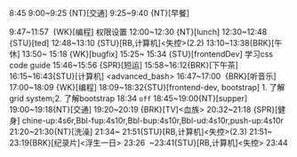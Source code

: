 8:45
9:00~9:25 {NT}[交通]
9:25~9:40 {NT}[早餐]

9:47~11:57  {WK}[编程]<WA> 权限设置
12:00~12:30 {NT}[lunch]
12:30~12:48 {STU}[ted]
12:48~13:10 {STU}[RB,计算机]<失控>(2.2)
13:10~13:38{BRK}[午休]
13:50~ 15:18 {WK}[bugfix] <WA>
15:25~ 15:34 {STU}[frontendDev] 学习css code guide
15:46~15:56 {SPR}[短运]
15:58~16:12{BRK}[下午茶]
16:15~16:43{STU}[计算机] <advanced_bash>
16:47~17:00  {BRK}[听音乐]
17:00~18:09 {WK}[编程] <WA>
18:09~18:32{STU}[frontend-dev, bootstrap] 1. 了解grid system;2. 了解bootstrap
18:34 `off`
18:45~19:00{NT}[supper]
19:00~19:18{NT}[交通]
19:20~20:19 {BRK}[TV]<血族>
20:32~21:18 {SPR}[健身] chine-up:4s6r,Bbl-fup:4s10r,Bbl-bup:4s10r,Bbl-ud:4s10r,push-up:4s10r
21:20~21:30{NT}[洗澡]
21:34~ 21:51{STU}[RB,计算机]<失控>(2.3)
21:51~ 23:19{BRK}[纪录片]<浮生一日>
23:26  ~23:41{STU}[RB,计算机]<失控>
23:44
